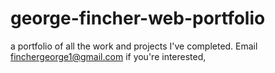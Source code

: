 # george-fincher-web-portfolio
a portfolio of all the work and projects I've completed. Email finchergeorge1@gmail.com if you're interested,
